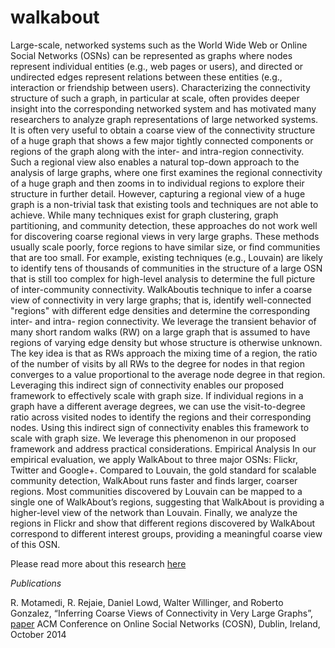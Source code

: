# walkabout

Large-scale, networked systems such as the World Wide Web or Online Social Networks (OSNs) can be represented as graphs where nodes represent individual entities (e.g., web pages or users), and directed or undirected edges represent relations between these entities (e.g., interaction or friendship between users). Characterizing the connectivity structure of such a graph, in particular at scale, often provides deeper insight into the corresponding networked system and has motivated many researchers to analyze graph representations of large networked systems. 
It is often very useful to obtain a coarse view of the connectivity structure of a huge graph that shows a few major tightly connected components or regions of the graph along with the inter- and intra-region connectivity. Such a regional view also enables a natural top-down approach to the analysis of large graphs, where one first examines the regional connectivity of a huge graph and then zooms in to individual regions to explore their structure in further detail. However, capturing a regional view of a huge graph is a non-trivial task that existing tools and techniques are not able to achieve. While many techniques exist for graph clustering, graph partitioning, and community detection, these approaches do not work well for discovering coarse regional views in very large graphs. These methods usually scale poorly, force regions to have similar size, or find communities that are too small. For example, existing techniques (e.g., Louvain) are likely to identify tens of thousands of communities in the structure of a large OSN that is still too complex for high-level analysis to determine the full picture of inter-community connectivity. 
WalkAboutis technique to infer a coarse view of connectivity in very large graphs; that is, identify well-connected "regions" with different edge densities and determine the corresponding inter- and intra- region connectivity. We leverage the transient behavior of many short random walks (RW) on a large graph that is assumed to have regions of varying edge density but whose structure is otherwise unknown. The key idea is that as RWs approach the mixing time of a region, the ratio of the number of visits by all RWs to the degree for nodes in that region converges to a value proportional to the average node degree in that region. Leveraging this indirect sign of connectivity enables our proposed framework to effectively scale with graph size. 
If individual regions in a graph have a different average degrees, we can use the visit-to-degree ratio across visited nodes to identify the regions and their corresponding nodes. Using this indirect sign of connectivity enables this framework to scale with graph size. We leverage this phenomenon in our proposed framework and address practical considerations. 
 Empirical Analysis
In our empirical evaluation, we apply WalkAbout to three major OSNs: Flickr, Twitter and Google+. Compared to Louvain, the gold standard for scalable community detection, WalkAbout runs faster and finds larger, coarser regions. Most communities discovered by Louvain can be mapped to a single one of WalkAbout’s regions, suggesting that WalkAbout is providing a higher-level view of the network than Louvain. Finally, we analyze the regions in Flickr and show that different regions discovered by WalkAbout correspond to different interest groups, providing a meaningful coarse view of this OSN.

Please read more about this research [here](https://onrg.cs.uoregon.edu/WalkAbout/)

_Publications_

R. Motamedi, R. Rejaie, Daniel Lowd, Walter Willinger, and Roberto Gonzalez, 
“Inferring Coarse Views of Connectivity in Very Large Graphs”, [paper](https://onrg.cs.uoregon.edu/pub/CameraReadyPapers/cosn080f-motamedi.pdf)
ACM Conference on Online Social Networks (COSN), Dublin, Ireland, October 2014
